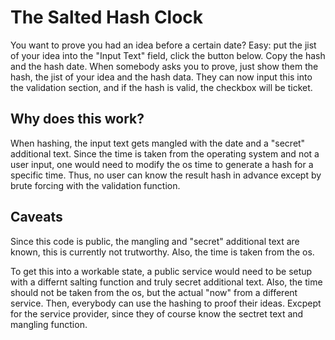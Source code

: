 # The Salted Hash Clock

You want to prove you had an idea before a certain date?
Easy: put the jist of your idea into the "Input Text" field, click the button below.
Copy the hash and the hash date.
When somebody asks you to prove, just show them the hash, the jist of your idea and the hash data.
They can now input this into the validation section, and if the hash is valid, the checkbox will be ticket.

## Why does this work?

When hashing, the input text gets mangled with the date and a "secret" additional text.
Since the time is taken from the operating system and not a user input, one would need to modify the os time to generate a hash for a specific time.
Thus, no user can know the result hash in advance except by brute forcing with the validation function.

## Caveats

Since this code is public, the mangling and "secret" additional text are known, this is currently not trutworthy.
Also, the time is taken from the os.

To get this into a workable state, a public service would need to be setup with a differnt salting function and truly secret additional text.
Also, the time should not be taken from the os, but the actual "now" from a different service.
Then, everybody can use the hashing to proof their ideas.
Excpept for the service provider, since they of course know the sectret text and mangling function.

